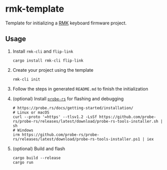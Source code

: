 # rmk-template

Template for initializing a [RMK](https://github.com/HaoboGu/rmk) keyboard firmware project.

## Usage

1. Install `rmk-cli` and `flip-link`

    ```shell
    cargo install rmk-cli flip-link
    ```

2. Create your project using the template
    ```shell
    rmk-cli init
    ```

3. Follow the steps in generated `README.md` to finish the initialization

4. (optional) Install [`probe-rs`](https://github.com/probe-rs/probe-rs) for flashing and debugging

   ```shell
   # https://probe.rs/docs/getting-started/installation/
   # Linux or macOS
   curl --proto '=https' --tlsv1.2 -LsSf https://github.com/probe-rs/probe-rs/releases/latest/download/probe-rs-tools-installer.sh | sh
   # Windows
   irm https://github.com/probe-rs/probe-rs/releases/latest/download/probe-rs-tools-installer.ps1 | iex
   ```

5. (optional) Build and flash

    ```shell
    cargo build --release
    cargo run
    ```    
